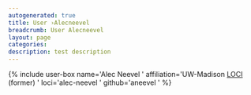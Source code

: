```yaml
---
autogenerated: true
title: User ›Alecneevel
breadcrumb: User Alecneevel
layout: page
categories: 
description: test description
---
```


{% include user-box name='Alec Neevel ' affiliation='UW-Madison [LOCI](LOCI ) (former) ' loci='alec-neevel ' github='aneevel ' %}
